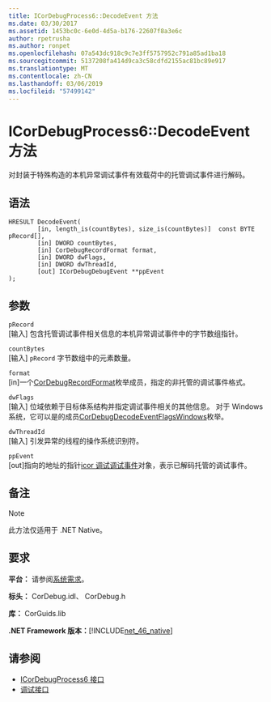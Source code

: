 ```yaml
---
title: ICorDebugProcess6::DecodeEvent 方法
ms.date: 03/30/2017
ms.assetid: 1453bc0c-6e0d-4d5a-b176-22607f8a3e6c
author: rpetrusha
ms.author: ronpet
ms.openlocfilehash: 07a543dc918c9c7e3ff5757952c791a85ad1ba18
ms.sourcegitcommit: 5137208fa414d9ca3c58cdfd2155ac81bc89e917
ms.translationtype: MT
ms.contentlocale: zh-CN
ms.lasthandoff: 03/06/2019
ms.locfileid: "57499142"
---
```

# <a name="icordebugprocess6decodeevent-method"></a>ICorDebugProcess6::DecodeEvent 方法
对封装于特殊构造的本机异常调试事件有效载荷中的托管调试事件进行解码。  
  
## <a name="syntax"></a>语法  
  
```  
HRESULT DecodeEvent(  
        [in, length_is(countBytes), size_is(countBytes)]  const BYTE pRecord[],  
        [in] DWORD countBytes,  
        [in] CorDebugRecordFormat format,  
        [in] DWORD dwFlags,   
        [in] DWORD dwThreadId,   
        [out] ICorDebugDebugEvent **ppEvent  
);  
```  
  
## <a name="parameters"></a>参数  
 `pRecord`  
 [输入] 包含托管调试事件相关信息的本机异常调试事件中的字节数组指针。  
  
 `countBytes`  
 [输入] `pRecord` 字节数组中的元素数量。  
  
 `format`  
 [in]一个[CorDebugRecordFormat](../../../../docs/framework/unmanaged-api/debugging/cordebugrecordformat-enumeration.md)枚举成员，指定的非托管的调试事件格式。  
  
 `dwFlags`  
 [输入] 位域依赖于目标体系结构并指定调试事件相关的其他信息。 对于 Windows 系统，它可以是的成员[CorDebugDecodeEventFlagsWindows](../../../../docs/framework/unmanaged-api/debugging/cordebugdecodeeventflagswindows-enumeration.md)枚举。  
  
 `dwThreadId`  
 [输入] 引发异常的线程的操作系统识别符。  
  
 `ppEvent`  
 [out]指向的地址的指针[icor 调试调试事件](../../../../docs/framework/unmanaged-api/debugging/icordebugdebugevent-interface.md)对象，表示已解码托管的调试事件。  
  
## <a name="remarks"></a>备注  
  
> [!NOTE]
>  此方法仅适用于 .NET Native。  
  
## <a name="requirements"></a>要求  
 **平台：** 请参阅[系统需求](../../../../docs/framework/get-started/system-requirements.md)。  
  
 **标头：** CorDebug.idl、 CorDebug.h  
  
 **库：** CorGuids.lib  
  
 **.NET Framework 版本：**[!INCLUDE[net_46_native](../../../../includes/net-46-native-md.md)]  
  
## <a name="see-also"></a>请参阅
- [ICorDebugProcess6 接口](../../../../docs/framework/unmanaged-api/debugging/icordebugprocess6-interface.md)
- [调试接口](../../../../docs/framework/unmanaged-api/debugging/debugging-interfaces.md)
